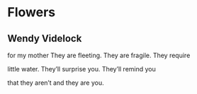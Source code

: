 # Flowers
## Wendy Videlock
for my mother
They are fleeting.
They are fragile.
They require

little water.
They’ll surprise you.
They’ll remind you

that they aren’t
and they are you.